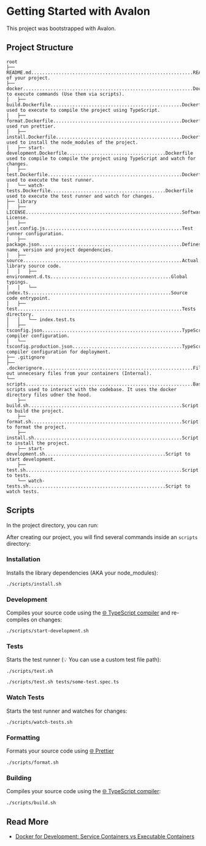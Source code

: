 # Getting Started with Avalon

This project was bootstrapped with Avalon.

## Project Structure

```
root
├── README.md...........................................................README of your project.
├── docker..............................................................Dockerfiles to execute commands (Use them via scripts).
│   ├── build.Dockerfile................................................Dockerfile used to execute to compile the project using TypeScript.
│   ├── format.Dockerfile...............................................Dockerfile used run prettier.
│   ├── install.Dockerfile..............................................Dockerfile used to install the node_modules of the project.
│   ├── start-development.Dockerfile....................................Dockerfile used to compile to compile the project using TypeScript and watch for changes.
│   ├── test.Dockerfile.................................................Dockerfile used to execute the test runner.
│   └── watch-tests.Dockerfile..........................................Dockerfile used to execute the test runner and watch for changes.
├── library
│   ├── LICENSE.........................................................Software License.
│   ├── jest.config.js..................................................Test runner configuration.
│   ├── package.json....................................................Defines name, version and project dependencies.
│   ├── source..........................................................Actual library source code.
│   │   ├── environment.d.ts............................................Global typings.
│   │   └── index.ts....................................................Source code entrypoint.
│   ├── test............................................................Tests directory.
│   │   └── index.test.ts
│   ├── tsconfig.json...................................................TypeScript compiler configuration.
│   └── tsconfig.production.json........................................TypeScript compiler configuration for deployment.
├── .gitignore
├── .dockerignore.......................................................Filters out unnecesary files from your containers (Internal).
└── scripts.............................................................Bash scripts used to interact with the codebase. It uses the docker directory files udner the hood.
    ├── build.sh........................................................Script to build the project.
    ├── format.sh.......................................................Script to format the project.
    ├── install.sh......................................................Script to install the project.
    ├── start-development.sh............................................Script to start development.
    ├── test.sh.........................................................Script to tests.
    └── watch-tests.sh..................................................Script to watch tests.
```

## Scripts

In the project directory, you can run:

After creating our project, you will find several commands inside an `scripts` directory:

### Installation

Installs the library dependencies (AKA your node_modules):

```shell
./scripts/install.sh
```

### Development

Compiles your source code using the [🌐 TypeScript compiler](https://www.npmjs.com/package/typescript) and re-compiles on changes:

```shell
./scripts/start-development.sh
```

### Tests

Starts the test runner (💡 You can use a custom test file path):

```shell
./scripts/test.sh
```

```shell
./scripts/test.sh tests/some-test.spec.ts
```

### Watch Tests

Starts the test runner and watches for changes:

```shell
./scripts/watch-tests.sh
```

### Formatting

Formats your source code using [🌐 Prettier](https://prettier.io)

```shell
./scripts/format.sh
```

### Building

Compiles your source code using the [🌐 TypeScript compiler](https://www.npmjs.com/package/typescript):

```shell
./scripts/build.sh
```

## Read More

- [Docker for Development: Service Containers vs Executable Containers](https://levelup.gitconnected.com/docker-for-development-service-containers-vs-executable-containers-9fb831775133)
